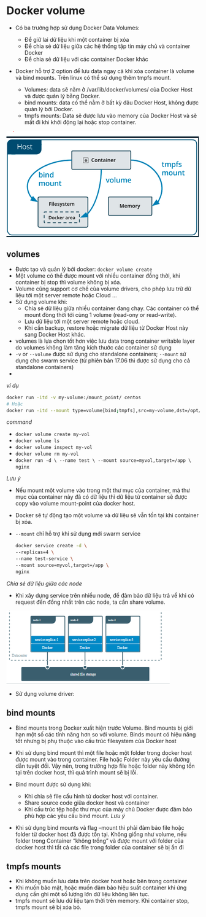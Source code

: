 # Docker volume
- Có ba trường hợp sử dụng Docker Data Volumes:
  - Để giữ lai dữ liệu khi một container bị xóa
  - Để chia sẻ dữ liệu giữa các hệ thống tập tin máy chủ và container Docker
  - Để chia sẻ dữ liệu với các container Docker khác

- Docker hỗ trợ 2 option để lưu data ngay cả khi xóa container là volume và bind mounts. Trên linux có thể sử dụng thêm tmpfs mount.
  - Volumes: data sẽ nằm ở /var/lib/docker/volumes/ của Docker Host và được quản lý bằng Docker.
  - bind mounts: data có thể nằm ở bất kỳ đâu Docker Host, không được quản lý bởi Docker.
  - tmpfs mounts: Data sẽ được lưu vào memory của Docker Host và sẽ mất đi khi khởi động lại hoặc stop container.

![alts](../image/docker-volume1.PNG)

## volumes
- Được tạo và quản lý bởi docker: `docker volume create`
- Một volume có thể được mount  với nhiều container đồng thời, khi container bị stop thì volume không bị xóa.
- Volume cũng support cơ chế của volume drivers, cho phép lưu trữ dữ liệu tới một server remote hoặc Cloud …
- Sử dụng volume khi:
  - Chia sẻ dữ liệu giữa nhiều container đang chạy. Các container có thể mount đòng thời tới cùng 1 volume (read-ony or read-write). 
  - Lưu dữ liệu tới một server remote hoặc cloud.
  - Khi cần backup, restore hoặc migrate dữ liệu từ Docker Host này sang Docker Host khác.
- volumes là lựa chọn tốt hơn việc lưu data trong container writable layer do volumes không làm tăng kích thước các container sử dụng
- `-v` or `--volume` được sử dụng cho standalone containers; `--mount` sử dụng cho swarm service (từ phiên bản 17.06 thì được sử dụng cho cả standalone containers)
- 

*ví dụ*

```sh
docker run -itd -v my-volume:/mount_point/ centos
# Hoặc 
docker run -itd --mount type=volume[bind;tmpfs],src=my-volume,dst=/opt/mount_point/,[readonly;volume-opt] centos
```

*command*

- `docker volume create my-vol`
- `docker volume ls`
- `docker volume inspect my-vol`
- `docker volume rm my-vol`
- `docker run -d \
  --name test \
  --mount source=myvol,target=/app \
  nginx`
  
*Lưu ý*
- Nếu mount một volume vào trong một thư mục của container, mà thư mục của container này đã có dữ liệu thì dữ liệu từ container sẽ được copy vào volume mount-point của docker host.
- Docker sẽ tự động tạo một volume và dữ liệu sẽ vẫn tồn tại khi container bị xóa.
- `--mount` chỉ hỗ trợ khi sử dụng mới swarm service
  
  ```sh
  docker service create -d \
  --replicas=4 \
  --name test-service \
  --mount source=myvol,target=/app \
  nginx
  ```

*Chia sẻ dữ liệu giữa các node*

- Khi xây dựng service trên nhiều node, để đảm bảo dữ liệu trả về khi có request đến đồng nhất trên các node, ta cần share volume.

![alts](../image/docker-volume2.PNG)

- Sử dụng  volume driver:
## bind mounts
- Bind mounts trong Docker xuất hiện trước Volume. Bind mounts bị giới hạn một số các tính năng hơn so với volume. Binds mount có hiệu năng tốt nhưng bị phụ thuộc vào cấu trúc filesystem của Docker host
- Khi sử dụng bind mount thì một file hoặc một folder trong docker host được mount vào trong container. File hoặc Folder này yêu cầu đường dẫn tuyệt đối. Vậy nên, trong trường hợp file hoặc folder này không tồn tại trên docker host, thì quá trình mount sẽ bị lỗi.
- Bind mount được sử dụng khi:
  - Khi chia sẻ file cấu hình từ docker host với container.
  - Share source code giữa docker host và container
  - Khi cấu trúc tệp hoặc thư mục của máy chủ Docker được đảm bảo phù hợp các yêu cầu bind mount.
*Lưu ý*

- Khi sử dụng bind mounts và flag –mount thì phải đảm bảo file hoặc folder từ docker host đã được tồn tại. Không giống như volume, nếu folder trong Container “không trống” và được mount với folder của docker host thì tất cả các file trong folder của container sẽ bị ẩn đi

## tmpfs mounts
- Khi không muốn lưu data trên docker host hoặc bên trong container
- Khi muốn bảo mật, hoặc muốn đảm bảo hiệu suất container khi ứng dụng cần ghi một số lượng lớn dữ liệu không liên tục.
- tmpfs mount sẽ lưu dữ liệu tạm thời trên memory. Khi container stop, tmpfs mount sẽ bị xóa bỏ.